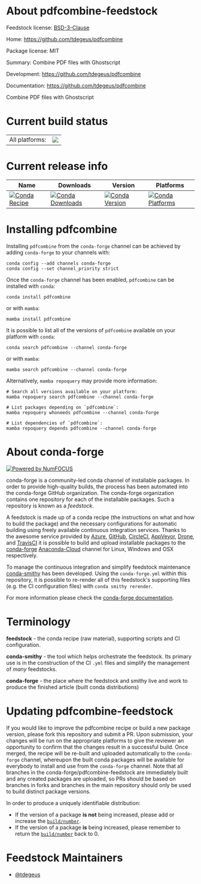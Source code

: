 About pdfcombine-feedstock
==========================

Feedstock license: [BSD-3-Clause](https://github.com/conda-forge/pdfcombine-feedstock/blob/main/LICENSE.txt)

Home: https://github.com/tdegeus/pdfcombine

Package license: MIT

Summary: Combine PDF files with Ghostscript

Development: https://github.com/tdegeus/pdfcombine

Documentation: https://github.com/tdegeus/pdfcombine

Combine PDF files with Ghostscript

Current build status
====================


<table><tr><td>All platforms:</td>
    <td>
      <a href="https://dev.azure.com/conda-forge/feedstock-builds/_build/latest?definitionId=8551&branchName=main">
        <img src="https://dev.azure.com/conda-forge/feedstock-builds/_apis/build/status/pdfcombine-feedstock?branchName=main">
      </a>
    </td>
  </tr>
</table>

Current release info
====================

| Name | Downloads | Version | Platforms |
| --- | --- | --- | --- |
| [![Conda Recipe](https://img.shields.io/badge/recipe-pdfcombine-green.svg)](https://anaconda.org/conda-forge/pdfcombine) | [![Conda Downloads](https://img.shields.io/conda/dn/conda-forge/pdfcombine.svg)](https://anaconda.org/conda-forge/pdfcombine) | [![Conda Version](https://img.shields.io/conda/vn/conda-forge/pdfcombine.svg)](https://anaconda.org/conda-forge/pdfcombine) | [![Conda Platforms](https://img.shields.io/conda/pn/conda-forge/pdfcombine.svg)](https://anaconda.org/conda-forge/pdfcombine) |

Installing pdfcombine
=====================

Installing `pdfcombine` from the `conda-forge` channel can be achieved by adding `conda-forge` to your channels with:

```
conda config --add channels conda-forge
conda config --set channel_priority strict
```

Once the `conda-forge` channel has been enabled, `pdfcombine` can be installed with `conda`:

```
conda install pdfcombine
```

or with `mamba`:

```
mamba install pdfcombine
```

It is possible to list all of the versions of `pdfcombine` available on your platform with `conda`:

```
conda search pdfcombine --channel conda-forge
```

or with `mamba`:

```
mamba search pdfcombine --channel conda-forge
```

Alternatively, `mamba repoquery` may provide more information:

```
# Search all versions available on your platform:
mamba repoquery search pdfcombine --channel conda-forge

# List packages depending on `pdfcombine`:
mamba repoquery whoneeds pdfcombine --channel conda-forge

# List dependencies of `pdfcombine`:
mamba repoquery depends pdfcombine --channel conda-forge
```


About conda-forge
=================

[![Powered by
NumFOCUS](https://img.shields.io/badge/powered%20by-NumFOCUS-orange.svg?style=flat&colorA=E1523D&colorB=007D8A)](https://numfocus.org)

conda-forge is a community-led conda channel of installable packages.
In order to provide high-quality builds, the process has been automated into the
conda-forge GitHub organization. The conda-forge organization contains one repository
for each of the installable packages. Such a repository is known as a *feedstock*.

A feedstock is made up of a conda recipe (the instructions on what and how to build
the package) and the necessary configurations for automatic building using freely
available continuous integration services. Thanks to the awesome service provided by
[Azure](https://azure.microsoft.com/en-us/services/devops/), [GitHub](https://github.com/),
[CircleCI](https://circleci.com/), [AppVeyor](https://www.appveyor.com/),
[Drone](https://cloud.drone.io/welcome), and [TravisCI](https://travis-ci.com/)
it is possible to build and upload installable packages to the
[conda-forge](https://anaconda.org/conda-forge) [Anaconda-Cloud](https://anaconda.org/)
channel for Linux, Windows and OSX respectively.

To manage the continuous integration and simplify feedstock maintenance
[conda-smithy](https://github.com/conda-forge/conda-smithy) has been developed.
Using the ``conda-forge.yml`` within this repository, it is possible to re-render all of
this feedstock's supporting files (e.g. the CI configuration files) with ``conda smithy rerender``.

For more information please check the [conda-forge documentation](https://conda-forge.org/docs/).

Terminology
===========

**feedstock** - the conda recipe (raw material), supporting scripts and CI configuration.

**conda-smithy** - the tool which helps orchestrate the feedstock.
                   Its primary use is in the construction of the CI ``.yml`` files
                   and simplify the management of *many* feedstocks.

**conda-forge** - the place where the feedstock and smithy live and work to
                  produce the finished article (built conda distributions)


Updating pdfcombine-feedstock
=============================

If you would like to improve the pdfcombine recipe or build a new
package version, please fork this repository and submit a PR. Upon submission,
your changes will be run on the appropriate platforms to give the reviewer an
opportunity to confirm that the changes result in a successful build. Once
merged, the recipe will be re-built and uploaded automatically to the
`conda-forge` channel, whereupon the built conda packages will be available for
everybody to install and use from the `conda-forge` channel.
Note that all branches in the conda-forge/pdfcombine-feedstock are
immediately built and any created packages are uploaded, so PRs should be based
on branches in forks and branches in the main repository should only be used to
build distinct package versions.

In order to produce a uniquely identifiable distribution:
 * If the version of a package **is not** being increased, please add or increase
   the [``build/number``](https://docs.conda.io/projects/conda-build/en/latest/resources/define-metadata.html#build-number-and-string).
 * If the version of a package **is** being increased, please remember to return
   the [``build/number``](https://docs.conda.io/projects/conda-build/en/latest/resources/define-metadata.html#build-number-and-string)
   back to 0.

Feedstock Maintainers
=====================

* [@tdegeus](https://github.com/tdegeus/)

